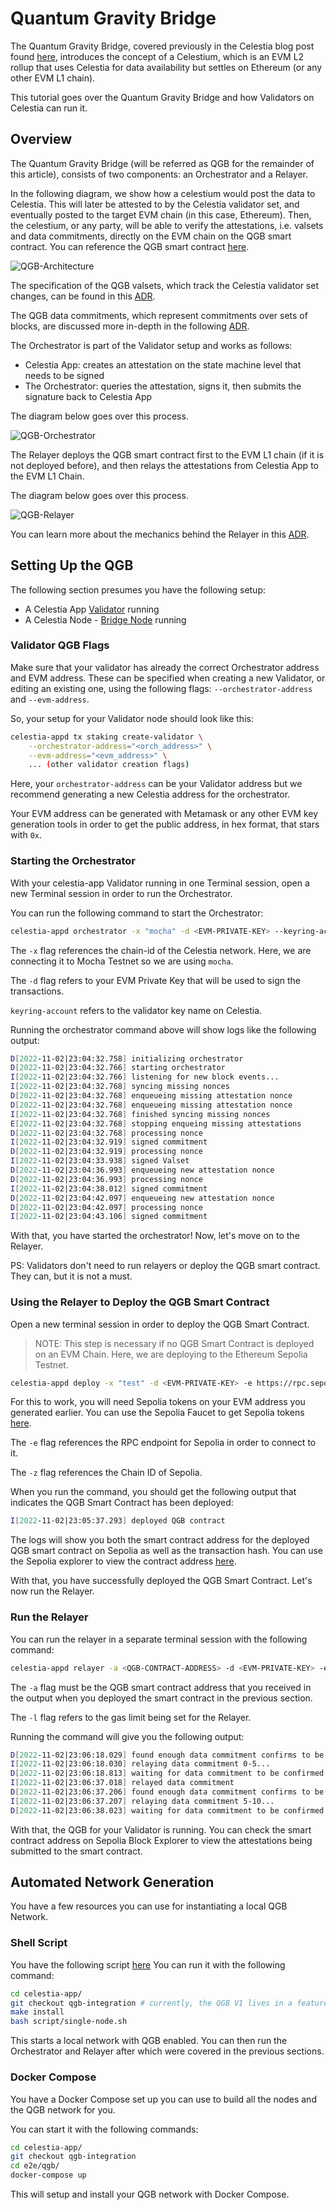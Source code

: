 # Quantum Gravity Bridge

The Quantum Gravity Bridge, covered previously in the Celestia blog post
found [here](https://blog.celestia.org/celestiums/), introduces the concept
of a Celestium, which is an EVM L2 rollup that uses Celestia for data availability
but settles on Ethereum (or any other EVM L1 chain).

This tutorial goes over the Quantum Gravity Bridge and how Validators on Celestia
can run it.

## Overview

The Quantum Gravity Bridge (will be referred as QGB for the remainder of this article),
consists of two components: an Orchestrator and a Relayer.

In the following diagram, we show how a celestium would post the data to
Celestia. This will later be attested to by the Celestia validator set, and
eventually posted to the target EVM chain (in this case, Ethereum). Then,
the celestium, or any party, will be able to verify the attestations, i.e. valsets
and data commitments, directly on the EVM chain on the QGB smart contract. You can
reference the QGB smart contract [here](https://github.com/celestiaorg/quantum-gravity-bridge/blob/master/src/QuantumGravityBridge.sol).

![QGB-Architecture](/img/nodes/qgb-diagram.png)

The specification of the QGB valsets, which track the Celestia validator set
changes, can be found in this [ADR](https://github.com/celestiaorg/celestia-app/blob/main/docs/architecture/adr-002-qgb-valset.md).

The QGB data commitments, which represent commitments over sets of blocks, are
discussed more in-depth in the following [ADR](https://github.com/celestiaorg/celestia-app/blob/main/docs/architecture/adr-003-qgb-data-commitments.md).

The Orchestrator is part of the Validator setup and works as follows:

* Celestia App: creates an attestation on the state machine level that needs to
  be signed
* The Orchestrator: queries the attestation, signs it, then submits the signature
  back to Celestia App

The diagram below goes over this process.

![QGB-Orchestrator](/img/nodes/qgb-orchestrator.png)

The Relayer deploys the QGB smart contract first to the EVM L1 chain (if it is
not deployed before), and then relays the attestations from Celestia App to the
EVM L1 Chain.

The diagram below goes over this process.

![QGB-Relayer](/img/nodes/qgb-relayer.png)

You can learn more about the mechanics behind the Relayer in this [ADR](https://github.com/celestiaorg/celestia-app/blob/main/docs/architecture/adr-004-qgb-relayer-security.md).

## Setting Up the QGB

The following section presumes you have the following setup:

* A Celestia App [Validator](./validator-node.md) running
* A Celestia Node - [Bridge Node](./bridge-node.md) running

### Validator QGB Flags

Make sure that your validator has already the correct Orchestrator address
and EVM address. These can be specified when creating a new Validator, or
editing an existing one, using the following flags:
`--orchestrator-address` and `--evm-address`.

So, your setup for your Validator node should look like this:

```sh
celestia-appd tx staking create-validator \
    --orchestrator-address="<orch_address>" \
    --evm-address="<evm_address>" \
    ... (other validator creation flags)
```

Here, your `orchestrator-address` can be your Validator address but we recommend
generating a new Celestia address for the orchestrator.

Your EVM address can be generated with Metamask or any other EVM key generation
tools in order to get the public address, in hex format, that stars with `0x`.

### Starting the Orchestrator

With your celestia-app Validator running in one Terminal session, open a new
Terminal session in order to run the Orchestrator.

You can run the following command to start the Orchestrator:

<!-- markdownlint-disable MD013 -->
```sh
celestia-appd orchestrator -x "mocha" -d <EVM-PRIVATE-KEY> --keyring-account validator --keyring-backend=test
```
<!-- markdownlint-enable MD013 -->

The `-x` flag references the chain-id of the Celestia network. Here, we are
connecting it to Mocha Testnet so we are using `mocha`.  

The `-d` flag refers to your EVM Private Key that will be used to sign the
transactions.

`keyring-account` refers to the validator key name on Celestia.

Running the orchestrator command above will show logs like the following
output:

```sh
D[2022-11-02|23:04:32.758] initializing orchestrator                    
D[2022-11-02|23:04:32.766] starting orchestrator                        
I[2022-11-02|23:04:32.766] listening for new block events...            
I[2022-11-02|23:04:32.768] syncing missing nonces                       latest_nonce=2 last_unbonding_height=0
D[2022-11-02|23:04:32.768] enqueueing missing attestation nonce         nonce=2
D[2022-11-02|23:04:32.768] enqueueing missing attestation nonce         nonce=1
I[2022-11-02|23:04:32.768] finished syncing missing nonces              latest_nonce=2 last_unbonding_height=0
E[2022-11-02|23:04:32.768] stopping enqueing missing attestations       
D[2022-11-02|23:04:32.768] processing nonce                             nonce=2
I[2022-11-02|23:04:32.919] signed commitment                            nonce=2 begin_block=0 end_block=5 commitment=A288BB22829DFF30508A7D22C3943507D3056D6FDEA3E42D845E55277D991996 tx_hash=BC372BF3018CF57A924E9687942EAC3FAC01688D943E5E62B9C85D9DD80175F4
D[2022-11-02|23:04:32.919] processing nonce                             nonce=1
I[2022-11-02|23:04:33.938] signed Valset                                nonce=1 tx_hash=0C4F6312D138CEA3D65DA4D5084C0A7BE4B8E680D083A326E150EC23DCBB8FC4
D[2022-11-02|23:04:36.993] enqueueing new attestation nonce             nonce=3
D[2022-11-02|23:04:36.993] processing nonce                             nonce=3
I[2022-11-02|23:04:38.012] signed commitment                            nonce=3 begin_block=5 end_block=10 commitment=7132B548311BA737EEC4085096B34FE436DCC5A78801C3E58F2AD20992567006 tx_hash=358702C95CC848D1511934A894AD9784507FB826BFDE31D2685E704111803302
D[2022-11-02|23:04:42.097] enqueueing new attestation nonce             nonce=4
D[2022-11-02|23:04:42.097] processing nonce                             nonce=4
I[2022-11-02|23:04:43.106] signed commitment                            nonce=4 begin_block=10 end_block=15 commitment=D541B8F010C615172570B181BBE57A8C2314CE3B9E785EF831EC2FF0A5B8D93A tx_hash=FBC01DAFBEE82B02F8041574B05154C9C09A8723A06F66B327F13C6D869868EE
```

With that, you have started the orchestrator! Now, let's move on to the Relayer.

PS: Validators don't need to run relayers or deploy the QGB smart contract.
They can, but it is not a must.

### Using the Relayer to Deploy the QGB Smart Contract

Open a new terminal session in order to deploy the QGB Smart Contract.

> NOTE: This step is necessary if no QGB Smart Contract is deployed on an EVM
  Chain. Here, we are deploying to the Ethereum Sepolia Testnet.

<!-- markdownlint-disable MD013 -->
```sh
celestia-appd deploy -x "test" -d <EVM-PRIVATE-KEY> -e https://rpc.sepolia.org -z 11155111
```
<!-- markdownlint-enable MD013 -->

For this to work, you will need Sepolia tokens on your EVM address you generated
earlier. You can use the Sepolia Faucet to get Sepolia tokens [here](https://sepolia-faucet.pk910.de/).

The `-e` flag references the RPC endpoint for Sepolia in order to connect to it.

The `-z` flag references the Chain ID of Sepolia.

When you run the command, you should get the following output that indicates
the QGB Smart Contract has been deployed:

```sh
I[2022-11-02|23:05:37.293] deployed QGB contract                        address=0x735e796b72c13E427C8eD9d1a24f6e6147217CE1 hash=0xbc06b4b861f6e9ffbd4c3f8bb393085182a441141e906e7b3b4f5cb38584c3cc
```

The logs will show you both the smart contract address for the deployed QGB
smart contract on Sepolia as well as the transaction hash. You can use the
Sepolia explorer to view the contract address [here](https://sepolia.etherscan.io/).

With that, you have successfully deployed the QGB Smart Contract. Let's now
run the Relayer.

### Run the Relayer

You can run the relayer in a separate terminal session with the following command:

<!-- markdownlint-disable MD013 -->
```sh
celestia-appd relayer -a <QGB-CONTRACT-ADDRESS> -d <EVM-PRIVATE-KEY> -e https://rpc.sepolia.org -z 11155111  -l 25000000
```
<!-- markdownlint-enable MD013 -->

The `-a` flag must be the QGB smart contract address that you received in the output
when you deployed the smart contract in the previous section.

The `-l` flag refers to the gas limit being set for the Relayer.

Running the command will give you the following output:

```sh
D[2022-11-02|23:06:18.029] found enough data commitment confirms to be relayed majThreshHold=2863311532 currThreshold=4294967296
I[2022-11-02|23:06:18.030] relaying data commitment 0-5...              
D[2022-11-02|23:06:18.813] waiting for data commitment to be confirmed  nonce=2 hash=0x16d4762e4955691589a1e8f22cd0f25e9f3a7e6783e2b014f708ddd8005fb58b
I[2022-11-02|23:06:37.018] relayed data commitment                      nonce=2 hash=0x16d4762e4955691589a1e8f22cd0f25e9f3a7e6783e2b014f708ddd8005fb58b
D[2022-11-02|23:06:37.206] found enough data commitment confirms to be relayed majThreshHold=2863311532 currThreshold=4294967296
I[2022-11-02|23:06:37.207] relaying data commitment 5-10...             
D[2022-11-02|23:06:38.023] waiting for data commitment to be confirmed  nonce=3 hash=0xe142d968897c20962211da34e4b61a38379d14e24f0057074bedce6028dc0c76
```

With that, the QGB for your Validator is running. You can check the smart contract
address on Sepolia Block Explorer to view the attestations being submitted to the
smart contract.

## Automated Network Generation

You have a few resources you can use for instantiating a local QGB Network.

### Shell Script

You have the following script [here](https://github.com/celestiaorg/celestia-app/blob/main/scripts/single-node.sh)
You can run it with the following command:

```sh
cd celestia-app/
git checkout qgb-integration # currently, the QGB V1 lives in a feature branch
make install
bash script/single-node.sh
```

This starts a local network with QGB enabled. You can then run the Orchestrator
and Relayer after which were covered in the previous sections.

### Docker Compose

You have a Docker Compose set up you can use to build all the nodes
and the QGB network for you.

You can start it with the following commands:

```sh
cd celestia-app/
git checkout qgb-integration
cd e2e/qgb/
docker-compose up
```

This will setup and install your QGB network with Docker Compose.
